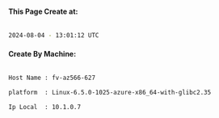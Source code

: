 
   
#### This Page Create at:

```bash

2024-08-04 - 13:01:12 UTC

```

#### Create By Machine:

```bash

Host Name : fv-az566-627

platform  : Linux-6.5.0-1025-azure-x86_64-with-glibc2.35

Ip Local  : 10.1.0.7

```

